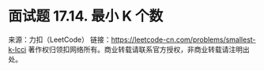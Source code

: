 # 面试题 17.14. 最小 K 个数

来源：力扣（LeetCode）
链接：https://leetcode-cn.com/problems/smallest-k-lcci
著作权归领扣网络所有。商业转载请联系官方授权，非商业转载请注明出处。
